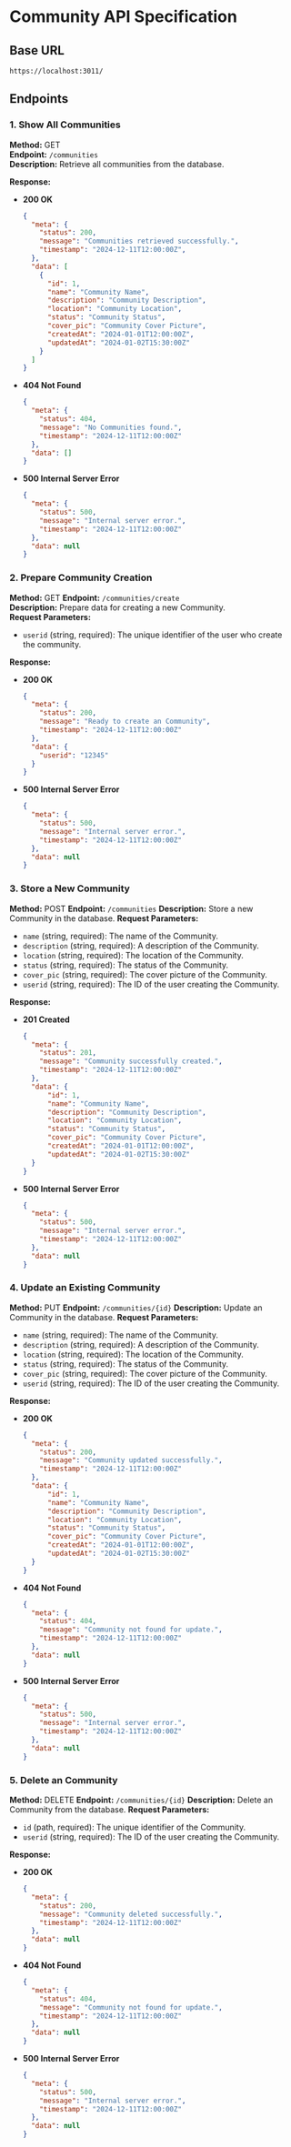 # Community API Specification

## Base URL
`https://localhost:3011/`

## Endpoints

### 1. **Show All Communities**
**Method:** GET  
**Endpoint:** `/communities`  
**Description:** Retrieve all communities from the database.  

**Response:**
- **200 OK**
  ```json
  {
    "meta": {
      "status": 200,
      "message": "Communities retrieved successfully.",
      "timestamp": "2024-12-11T12:00:00Z",
    },
    "data": [
      {
        "id": 1,
        "name": "Community Name",
        "description": "Community Description",
        "location": "Community Location",
        "status": "Community Status",
        "cover_pic": "Community Cover Picture",
        "createdAt": "2024-01-01T12:00:00Z",
        "updatedAt": "2024-01-02T15:30:00Z"
      }
    ]
  }

  ```
- **404 Not Found**
  ```json
  {
    "meta": {
      "status": 404,
      "message": "No Communities found.",
      "timestamp": "2024-12-11T12:00:00Z"
    },
    "data": []
  }

  ```
- **500 Internal Server Error**
  ```json
  {
    "meta": {
      "status": 500,
      "message": "Internal server error.",
      "timestamp": "2024-12-11T12:00:00Z"
    },
    "data": null
  }
  ```

### 2. **Prepare Community Creation**
**Method:** GET
**Endpoint:** `/communities/create`  
**Description:** Prepare data for creating a new Community.  
**Request Parameters:**
- `userid` (string, required): The unique identifier of the user who create the community.

**Response:**
- **200 OK**
  ```json
  {
    "meta": {
      "status": 200,
      "message": "Ready to create an Community",
      "timestamp": "2024-12-11T12:00:00Z"
    },
    "data": {
      "userid": "12345"
    }
  }
  ```
- **500 Internal Server Error**
  ```json
  {
    "meta": {
      "status": 500,
      "message": "Internal server error.",
      "timestamp": "2024-12-11T12:00:00Z"
    },
    "data": null
  }
  ```

### 3. **Store a New Community**
**Method:** POST
**Endpoint:** `/communities`
**Description:** Store a new Community in the database.
**Request Parameters:**
- `name` (string, required): The name of the Community.
- `description` (string, required): A description of the Community.
- `location` (string, required): The location of the Community.
- `status` (string, required): The status of the Community.
- `cover_pic` (string, required): The cover picture of the Community.
- `userid` (string, required): The ID of the user creating the Community.

**Response:**
- **201 Created**
  ```json
  {
    "meta": {
      "status": 201,
      "message": "Community successfully created.",
      "timestamp": "2024-12-11T12:00:00Z"
    },
    "data": {
        "id": 1,
        "name": "Community Name",
        "description": "Community Description",
        "location": "Community Location",
        "status": "Community Status",
        "cover_pic": "Community Cover Picture",
        "createdAt": "2024-01-01T12:00:00Z",
        "updatedAt": "2024-01-02T15:30:00Z"
    }
  }

  ```
- **500 Internal Server Error**
  ```json
  {
    "meta": {
      "status": 500,
      "message": "Internal server error.",
      "timestamp": "2024-12-11T12:00:00Z"
    },
    "data": null
  }
  ```

### 4. **Update an Existing Community**
**Method:** PUT
**Endpoint:** `/communities/{id}`
**Description:** Update an Community in the database.
**Request Parameters:**
- `name` (string, required): The name of the Community.
- `description` (string, required): A description of the Community.
- `location` (string, required): The location of the Community.
- `status` (string, required): The status of the Community.
- `cover_pic` (string, required): The cover picture of the Community.
- `userid` (string, required): The ID of the user creating the Community.

**Response:**
- **200 OK**
  ```json
  {
    "meta": {
      "status": 200,
      "message": "Community updated successfully.",
      "timestamp": "2024-12-11T12:00:00Z"
    },
    "data": {
        "id": 1,
        "name": "Community Name",
        "description": "Community Description",
        "location": "Community Location",
        "status": "Community Status",
        "cover_pic": "Community Cover Picture",
        "createdAt": "2024-01-01T12:00:00Z",
        "updatedAt": "2024-01-02T15:30:00Z"
    }
  }

  ```
- **404 Not Found**
  ```json
  {
    "meta": {
      "status": 404,
      "message": "Community not found for update.",
      "timestamp": "2024-12-11T12:00:00Z"
    },
    "data": null
  }

  ```
- **500 Internal Server Error**
  ```json
  {
    "meta": {
      "status": 500,
      "message": "Internal server error.",
      "timestamp": "2024-12-11T12:00:00Z"
    },
    "data": null
  }
  ```

### 5. **Delete an Community**
**Method:** DELETE
**Endpoint:** `/communities/{id}`
**Description:** Delete an Community from the database.
**Request Parameters:**
- `id` (path, required): The unique identifier of the Community.
- `userid` (string, required): The ID of the user creating the Community.

**Response:**
- **200 OK**
  ```json
  {
    "meta": {
      "status": 200,
      "message": "Community deleted successfully.",
      "timestamp": "2024-12-11T12:00:00Z"
    },
    "data": null
  }


  ```
- **404 Not Found**
  ```json
  {
    "meta": {
      "status": 404,
      "message": "Community not found for update.",
      "timestamp": "2024-12-11T12:00:00Z"
    },
    "data": null
  }
  ```
- **500 Internal Server Error**
  ```json
  {
    "meta": {
      "status": 500,
      "message": "Internal server error.",
      "timestamp": "2024-12-11T12:00:00Z"
    },
    "data": null
  }
  ```
